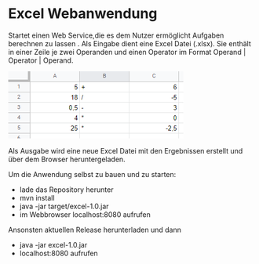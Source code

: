 # Excel Webanwendung
Startet einen Web Service,die es dem Nutzer ermöglicht Aufgaben berechnen zu lassen . Als Eingabe dient eine Excel Datei (.xlsx). Sie enthält in einer Zeile je zwei Operanden und einen Operator im Format Operand | Operator | Operand.  



![](example.PNG)

Als Ausgabe wird eine neue Excel Datei mit den Ergebnissen erstellt und über dem Browser heruntergeladen.

Um die Anwendung selbst zu bauen und zu starten: 

+ lade das Repository herunter
+ mvn install
+ java -jar target/excel-1.0.jar
+ im Webbrowser localhost:8080 aufrufen

Ansonsten aktuellen Release herunterladen und dann 

+ java -jar excel-1.0.jar 
+ localhost:8080 aufrufen

